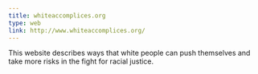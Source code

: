```yaml
---
title: whiteaccomplices.org
type: web
link: http://www.whiteaccomplices.org/
---
```


This website describes ways that white people can push themselves and take more risks in the fight for racial justice.
